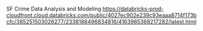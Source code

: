 SF Crime Data Analysis and Modeling
https://databricks-prod-cloudfront.cloud.databricks.com/public/4027ec902e239c93eaaa8714f173bcfc/385251503026277/2338188496834816/4163985368217282/latest.html